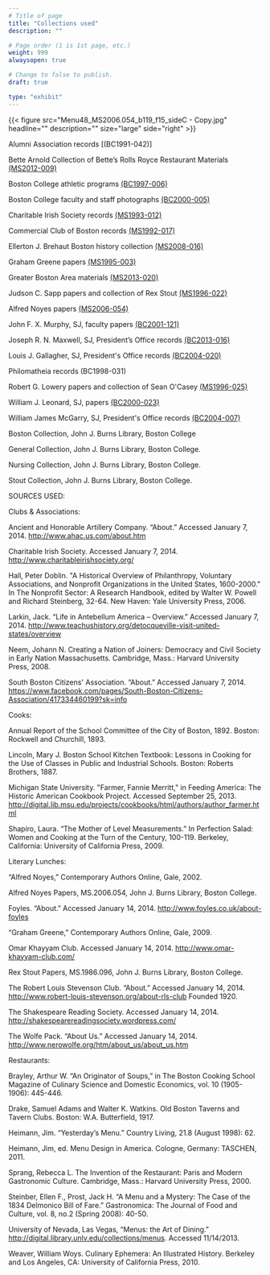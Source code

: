 ```yaml
---
# Title of page
title: "Collections used"
description: ""

# Page order (1 is 1st page, etc.)
weight: 999
alwaysopen: true

# Change to false to publish.
draft: true

type: "exhibit"
---
```

{{< figure src="Menu48_MS2006.054_b119_f15_sideC - Copy.jpg"
           headline=""
           description=""
           size="large"
           side="right" >}}

Alumni Association records [(BC1991-042)]

Bette Arnold Collection of Bette’s Rolls Royce Restaurant Materials [(MS2012-009)](https://bc-primo.hosted.exlibrisgroup.com/permalink/f/l6ucgu/ALMA-BC21420354730001021)

Boston College athletic programs [(BC1997-006)](https://bc-primo.hosted.exlibrisgroup.com/permalink/f/l6ucgu/ALMA-BC21470522600001021) 

Boston College faculty and staff photographs [(BC2000-005)](https://bc-primo.hosted.exlibrisgroup.com/permalink/f/l6ucgu/ALMA-BC21427406550001021)

Charitable Irish Society records [(MS1993-012)](https://bc-primo.hosted.exlibrisgroup.com/permalink/f/l6ucgu/ALMA-BC21341047400001021)

Commercial Club of Boston records [(MS1992-017)](https://bc-primo.hosted.exlibrisgroup.com/permalink/f/l6ucgu/ALMA-BC21351573130001021) 

Ellerton J. Brehaut Boston history collection [(MS2008-016)](https://bc-primo.hosted.exlibrisgroup.com/permalink/f/l6ucgu/ALMA-BC21373998800001021)

Graham Greene papers [(MS1995-003)](https://bc-primo.hosted.exlibrisgroup.com/permalink/f/l6ucgu/ALMA-BC21351254200001021)

Greater Boston Area materials [(MS2013-020)](https://bc-primo.hosted.exlibrisgroup.com/permalink/f/l6ucgu/ALMA-BC21429780640001021)

Judson C. Sapp papers and collection of Rex Stout [(MS1996-022)](https://bc-primo.hosted.exlibrisgroup.com/permalink/f/l6ucgu/ALMA-BC21351253640001021)

Alfred Noyes papers [(MS2006-054)](https://bc-primo.hosted.exlibrisgroup.com/permalink/f/l6ucgu/ALMA-BC21344686720001021)

John F. X. Murphy, SJ, faculty papers [(BC2001-121)](https://bc-primo.hosted.exlibrisgroup.com/permalink/f/l6ucgu/ALMA-BC21385458630001021)

Joseph R. N. Maxwell, SJ, President’s Office records [(BC2013-016)](https://bc-primo.hosted.exlibrisgroup.com/permalink/f/l6ucgu/ALMA-BC21331161120001021)

Louis J. Gallagher, SJ, President's Office records [(BC2004-020)](https://bc-primo.hosted.exlibrisgroup.com/permalink/f/l6ucgu/ALMA-BC21331160400001021)

Philomatheia records (BC1998-031)

Robert G. Lowery papers and collection of Sean O'Casey [(MS1996-025)](https://bc-primo.hosted.exlibrisgroup.com/permalink/f/l6ucgu/ALMA-BC21311957430001021)

William J. Leonard, SJ, papers [(BC2000-023)](https://bc-primo.hosted.exlibrisgroup.com/permalink/f/l6ucgu/ALMA-BC21345056120001021)

William James McGarry, SJ, President's Office records [(BC2004-007)](https://bc-primo.hosted.exlibrisgroup.com/permalink/f/l6ucgu/ALMA-BC21331161510001021)

Boston Collection, John J. Burns Library, Boston College 

General Collection, John J. Burns Library, Boston College.

Nursing Collection, John J. Burns Library, Boston College.

Stout Collection, John J. Burns Library, Boston College.

SOURCES USED:

Clubs & Associations:

Ancient and Honorable Artillery Company. “About.” Accessed January 7, 2014. http://www.ahac.us.com/about.htm

Charitable Irish Society. Accessed January 7, 2014. http://www.charitableirishsociety.org/

Hall, Peter Doblin. "A Historical Overview of Philanthropy, Voluntary Associations, and Nonprofit Organizations in the United States, 1600-2000." In The Nonprofit Sector: A Research Handbook, edited by Walter W. Powell and Richard Steinberg, 32-64.  New Haven: Yale University Press, 2006.

Larkin, Jack. “Life in Antebellum America – Overview.” Accessed January 7, 2014. http://www.teachushistory.org/detocqueville-visit-united-states/overview

Neem, Johann N. Creating a Nation of Joiners: Democracy and Civil Society in Early Nation Massachusetts. Cambridge, Mass.: Harvard University Press, 2008.

South Boston Citizens' Association. “About.” Accessed January 7, 2014. https://www.facebook.com/pages/South-Boston-Citizens-Association/417334460199?sk=info

Cooks:

Annual Report of the School Committee of the City of Boston, 1892. Boston: Rockwell and Churchill, 1893.

Lincoln, Mary J. Boston School Kitchen Textbook: Lessons in Cooking for the Use of Classes in Public and Industrial Schools. Boston: Roberts Brothers, 1887.

Michigan State University. "Farmer, Fannie Merritt," in <emph render="italic">Feeding America: The Historic American Cookbook Project</emph>. Accessed September 25, 2013. http://digital.lib.msu.edu/projects/cookbooks/html/authors/author_farmer.html

Shapiro, Laura. “The Mother of Level Measurements.” In Perfection Salad: Women and Cooking at the Turn of the Century, 100-119. Berkeley, California: University of California Press, 2009.

Literary Lunches:

“Alfred Noyes,” Contemporary Authors Online, Gale, 2002.

Alfred Noyes Papers, MS.2006.054, John J. Burns Library, Boston College.

Foyles. “About.” Accessed January 14, 2014. http://www.foyles.co.uk/about-foyles

“Graham Greene,” Contemporary Authors Online, Gale, 2009.

Omar Khayyam Club. Accessed January 14, 2014.  http://www.omar-khayyam-club.com/ 

Rex Stout Papers, MS.1986.096, John J. Burns Library, Boston College.

The Robert Louis Stevenson Club. “About.” Accessed January 14, 2014. http://www.robert-louis-stevenson.org/about-rls-club Founded 1920.

The Shakespeare Reading Society. Accessed January 14, 2014. http://shakespearereadingsociety.wordpress.com/

The Wolfe Pack. “About Us.” Accessed January 14, 2014. http://www.nerowolfe.org/htm/about_us/about_us.htm

Restaurants:

Brayley, Arthur W. “An Originator of Soups,” in The Boston Cooking School Magazine of Culinary Science and Domestic Economics, vol. 10 (1905-1906): 445-446. 

Drake, Samuel Adams and Walter K. Watkins. Old Boston Taverns and Tavern Clubs. Boston: W.A. Butterfield, 1917.

Heimann, Jim. “Yesterday’s Menu.” Country Living, 21.8 (August 1998): 62.

Heimann, Jim, ed. Menu Design in America. Cologne, Germany: TASCHEN, 2011.

Sprang, Rebecca L. The Invention of the Restaurant: Paris and Modern Gastronomic Culture. Cambridge, Mass.: Harvard University Press, 2000.

Steinber, Ellen F., Prost, Jack H. “A Menu and a Mystery: The Case of the 1834 Delmonico Bill of Fare.” Gastronomica: The Journal of Food and Culture, vol. 8, no.2 (Spring 2008): 40-50.

University of Nevada, Las Vegas, “Menus: the Art of Dining.” http://digital.library.unlv.edu/collections/menus. Accessed 11/14/2013.

Weaver, William Woys. Culinary Ephemera: An Illustrated History. Berkeley and Los Angeles, CA: University of California Press, 2010.

